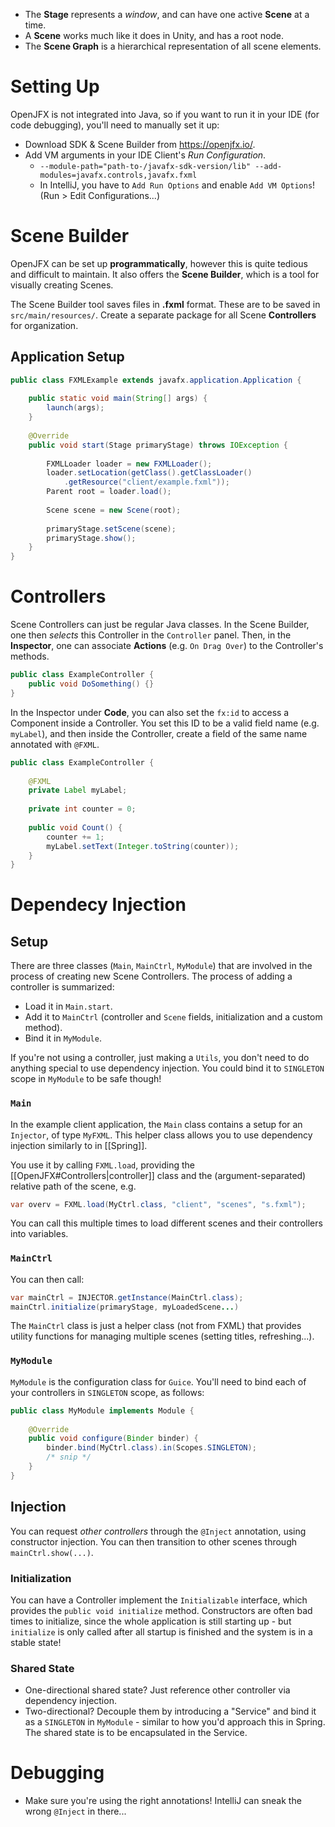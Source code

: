 - The **Stage** represents a *window*, and can have one active **Scene** at a time.
- A **Scene** works much like it does in Unity, and has a root node.
- The **Scene Graph** is a hierarchical representation of all scene elements.

# Setting Up

OpenJFX is not integrated into Java, so if you want to run it in your IDE (for code debugging), you'll need to manually set it up:
- Download SDK & Scene Builder from https://openjfx.io/.
- Add VM arguments in your IDE Client's *Run Configuration*.
	- `--module-path="path-to-/javafx-sdk-version/lib" --add-modules=javafx.controls,javafx.fxml`
	- In IntelliJ, you have to `Add Run Options` and enable `Add VM Options`! (Run > Edit Configurations...)

# Scene Builder

OpenJFX can be set up **programmatically**, however this is quite tedious and difficult to maintain. It also offers the **Scene Builder**, which is a tool for visually creating Scenes. 

The Scene Builder tool saves files in **.fxml** format. These are to be saved in `src/main/resources/`. Create a separate package for all Scene **Controllers** for organization.

## Application Setup

```Java
public class FXMLExample extends javafx.application.Application {
	
	public static void main(String[] args) {
		launch(args);
	}
	
	@Override
	public void start(Stage primaryStage) throws IOException {
		
		FXMLLoader loader = new FXMLLoader();
		loader.setLocation(getClass().getClassLoader()
			.getResource("client/example.fxml"));
		Parent root = loader.load();
		
		Scene scene = new Scene(root);
		
		primaryStage.setScene(scene);
		primaryStage.show();
	}
} 
```

# Controllers

Scene Controllers can just be regular Java classes. In the Scene Builder, one then *selects* this Controller in the `Controller` panel. Then, in the **Inspector**, one can associate **Actions** (e.g. `On Drag Over`) to the Controller's methods.

```Java
public class ExampleController {
	public void DoSomething() {}
}
```

In the Inspector under **Code**, you can also set the `fx:id` to access a Component inside a Controller. You set this ID to be a valid field name (e.g. `myLabel`), and then inside the Controller, create a field of the same name annotated with `@FXML`.

```Java
public class ExampleController {
	
	@FXML
	private Label myLabel;
	
	private int counter = 0;
	
	public void Count() {
		counter += 1;
		myLabel.setText(Integer.toString(counter));
	}
}
```

# Dependecy Injection

## Setup

There are three classes (`Main`, `MainCtrl`, `MyModule`) that are involved in the process of creating new Scene Controllers. The process of adding a controller is summarized:
- Load it in `Main.start`.
- Add it to `MainCtrl` (controller and `Scene` fields, initialization and a custom method).
- Bind it in `MyModule`.

If you're not using a controller, just making a `Utils`, you don't need to do anything special to use dependency injection. You could bind it to `SINGLETON` scope in `MyModule` to be safe though!

### `Main`

In the example client application, the `Main` class contains a setup for an `Injector`, of type `MyFXML`. This helper class allows you to use dependency injection similarly to in [[Spring]].

You use it by calling `FXML.load`, providing the [[OpenJFX#Controllers|controller]] class and the (argument-separated) relative path of the scene, e.g.

```Java
var overv = FXML.load(MyCtrl.class, "client", "scenes", "s.fxml");
```

You can call this multiple times to load different scenes and their controllers into variables.

### `MainCtrl`

You can then call:

```Java
var mainCtrl = INJECTOR.getInstance(MainCtrl.class);
mainCtrl.initialize(primaryStage, myLoadedScene...)
```

The `MainCtrl` class is just a helper class (not from FXML) that provides utility functions for managing multiple scenes (setting titles, refreshing...).

### `MyModule`

`MyModule` is the configuration class for `Guice`. You'll need to bind each of your controllers in `SINGLETON` scope, as follows:

```Java
public class MyModule implements Module {
	
	@Override
	public void configure(Binder binder) {
		binder.bind(MyCtrl.class).in(Scopes.SINGLETON);
		/* snip */
	}
}
```

## Injection

You can request *other controllers* through the `@Inject` annotation, using constructor injection. You can then transition to other scenes through `mainCtrl.show(...)`.

### Initialization

You can have a Controller implement the `Initializable` interface, which provides the `public void initialize` method. Constructors are often bad times to initialize, since the whole application is still starting up - but `initialize` is only called after all startup is finished and the system is in a stable state!

### Shared State

- One-directional shared state? Just reference other controller via dependency injection.
- Two-directional? Decouple them by introducing a "Service" and bind it as a `SINGLETON` in `MyModule` - similar to how you'd approach this in Spring. The shared state is to be encapsulated in the Service.

# Debugging

- Make sure you're using the right annotations! IntelliJ can sneak the wrong `@Inject` in there...